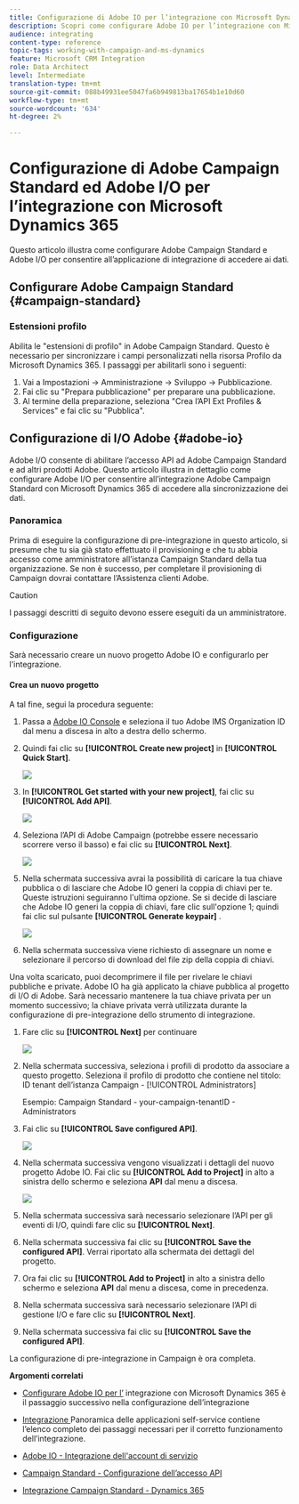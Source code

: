```yaml
---
title: Configurazione di Adobe IO per l’integrazione con Microsoft Dynamics 365
description: Scopri come configurare Adobe IO per l’integrazione con Microsoft Dynamics 365.
audience: integrating
content-type: reference
topic-tags: working-with-campaign-and-ms-dynamics
feature: Microsoft CRM Integration
role: Data Architect
level: Intermediate
translation-type: tm+mt
source-git-commit: 088b49931ee5047fa6b949813ba17654b1e10d60
workflow-type: tm+mt
source-wordcount: '634'
ht-degree: 2%

---
```



# Configurazione di Adobe Campaign Standard ed Adobe I/O per l’integrazione con Microsoft Dynamics 365

Questo articolo illustra come configurare Adobe Campaign Standard e Adobe I/O per consentire all’applicazione di integrazione di accedere ai dati.

## Configurare Adobe Campaign Standard {#campaign-standard}

### Estensioni profilo

Abilita le &quot;estensioni di profilo&quot; in Adobe Campaign Standard.   Questo è necessario per sincronizzare i campi personalizzati nella risorsa Profilo da Microsoft Dynamics 365.   I passaggi per abilitarli sono i seguenti:

1. Vai a Impostazioni -> Amministrazione -> Sviluppo -> Pubblicazione.
1. Fai clic su &quot;Prepara pubblicazione&quot; per preparare una pubblicazione.
1. Al termine della preparazione, seleziona &quot;Crea l’API Ext Profiles &amp; Services&quot; e fai clic su &quot;Pubblica&quot;.

## Configurazione di I/O Adobe {#adobe-io}

Adobe I/O consente di abilitare l’accesso API ad Adobe Campaign Standard e ad altri prodotti Adobe.   Questo articolo illustra in dettaglio come configurare Adobe I/O per consentire all’integrazione Adobe Campaign Standard con Microsoft Dynamics 365 di accedere alla sincronizzazione dei dati.

### Panoramica

Prima di eseguire la configurazione di pre-integrazione in questo articolo, si presume che tu sia già stato effettuato il provisioning e che tu abbia accesso come amministratore all’istanza Campaign Standard della tua organizzazione.  Se non è successo, per completare il provisioning di Campaign dovrai contattare l’Assistenza clienti Adobe.

>[!CAUTION]
>
>I passaggi descritti di seguito devono essere eseguiti da un amministratore.

### Configurazione

Sarà necessario creare un nuovo progetto Adobe IO e configurarlo per l&#39;integrazione.

#### Crea un nuovo progetto

A tal fine, segui la procedura seguente:

1. Passa a [Adobe IO Console](https://console.adobe.io/home#) e seleziona il tuo Adobe IMS Organization ID dal menu a discesa in alto a destra dello schermo.

1. Quindi fai clic su **[!UICONTROL Create new project]** in **[!UICONTROL Quick Start]**.

   ![](assets/adobeIO1.png)

1. In **[!UICONTROL Get started with your new project]**, fai clic su **[!UICONTROL Add API]**.

   ![](assets/adobeIO2.png)

1. Seleziona l’API di Adobe Campaign (potrebbe essere necessario scorrere verso il basso) e fai clic su **[!UICONTROL Next]**.

   ![](assets/adobeIO3.png)

1. Nella schermata successiva avrai la possibilità di caricare la tua chiave pubblica o di lasciare che Adobe IO generi la coppia di chiavi per te. Queste istruzioni seguiranno l&#39;ultima opzione. Se si decide di lasciare che Adobe IO generi la coppia di chiavi, fare clic sull&#39;opzione 1; quindi fai clic sul pulsante **[!UICONTROL Generate keypair]** .

   ![](assets/adobeIO4.png)

1. Nella schermata successiva viene richiesto di assegnare un nome e selezionare il percorso di download del file zip della coppia di chiavi.

Una volta scaricato, puoi decomprimere il file per rivelare le chiavi pubbliche e private. Adobe IO ha già applicato la chiave pubblica al progetto di I/O di Adobe. Sarà necessario mantenere la tua chiave privata per un momento successivo; la chiave privata verrà utilizzata durante la configurazione di pre-integrazione dello strumento di integrazione.

1. Fare clic su **[!UICONTROL Next]** per continuare

   ![](assets/adobeIO5.png)

1. Nella schermata successiva, seleziona i profili di prodotto da associare a questo progetto. Seleziona il profilo di prodotto che contiene nel titolo: ID tenant dell’istanza Campaign - [!UICONTROL Administrators]

   Esempio: Campaign Standard - your-campaign-tenantID - Administrators

1. Fai clic su **[!UICONTROL Save configured API]**.

   ![](assets/adobeIO6.png)

1. Nella schermata successiva vengono visualizzati i dettagli del nuovo progetto Adobe IO. Fai clic su **[!UICONTROL Add to Project]** in alto a sinistra dello schermo e seleziona **API** dal menu a discesa.

   ![](assets/adobeIO7.png)

1. Nella schermata successiva sarà necessario selezionare l’API per gli eventi di I/O, quindi fare clic su **[!UICONTROL Next]**.

1. Nella schermata successiva fai clic su **[!UICONTROL Save the configured API]**.  Verrai riportato alla schermata dei dettagli del progetto.

1. Ora fai clic su **[!UICONTROL Add to Project]** in alto a sinistra dello schermo e seleziona **API** dal menu a discesa, come in precedenza.

1. Nella schermata successiva sarà necessario selezionare l’API di gestione I/O e fare clic su **[!UICONTROL Next]**.

1. Nella schermata successiva fai clic su **[!UICONTROL Save the configured API]**.

La configurazione di pre-integrazione in Campaign è ora completa.

**Argomenti correlati**

* [Configurare Adobe IO per l’](../../integrating/using/d365-acs-configure-adobe-io.md) integrazione con Microsoft Dynamics 365 è il passaggio successivo nella configurazione dell’integrazione
* [Integrazione ](../../integrating/using/d365-acs-self-service-app-quick-start-guide.md) Panoramica delle applicazioni self-service contiene l’elenco completo dei passaggi necessari per il corretto funzionamento dell’integrazione.


* [Adobe IO - Integrazione dell&#39;account di servizio](https://www.adobe.io/authentication/auth-methods.html#!AdobeDocs/adobeio-auth/master/AuthenticationOverview/ServiceAccountIntegration.md)
* [Campaign Standard - Configurazione dell’accesso API](../../api/using/setting-up-api-access.md)
* [Integrazione Campaign Standard - Dynamics 365](../../integrating/using/d365-acs-configure-d365.md)
